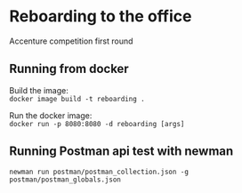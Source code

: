 # Reboarding to the office
Accenture competition first round

## Running from docker
Build the image:  
`docker image build -t reboarding .`

Run the docker image:  
`docker run -p 8080:8080 -d reboarding [args]`

## Running Postman api test with newman

```
newman run postman/postman_collection.json -g postman/postman_globals.json   
```
